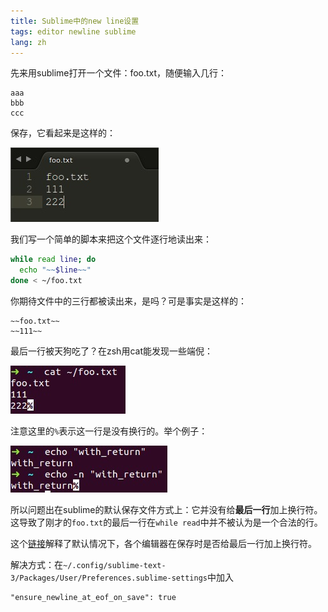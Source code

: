 ```yaml
---
title: Sublime中的new line设置
tags: editor newline sublime
lang: zh
---
```


先来用sublime打开一个文件：foo.txt，随便输入几行：

```text
aaa
bbb
ccc
```

<!--more-->

保存，它看起来是这样的：

![](/images/201506/sublime1.jpg)

我们写一个简单的脚本来把这个文件逐行地读出来：

```bash
while read line; do
  echo "~~$line~~"
done < ~/foo.txt
```

你期待文件中的三行都被读出来，是吗？可是事实是这样的：

```text
~~foo.txt~~
~~111~~
```

最后一行被天狗吃了？在zsh用cat能发现一些端倪：

![](/images/201506/sublime2.jpg)

注意这里的`%`表示这一行是没有换行的。举个例子：

![](/images/201506/sublime3.jpg)

所以问题出在sublime的默认保存文件方式上：它并没有给**最后一行**加上换行符。这导致了刚才的`foo.txt`的最后一行在`while read`中并不被认为是一个合法的行。

这个[链接](https://github.com/editorconfig/editorconfig/wiki/Newline-at-End-of-File-Support)解释了默认情况下，各个编辑器在保存时是否给最后一行加上换行符。

解决方式：在`~/.config/sublime-text-3/Packages/User/Preferences.sublime-settings`中加入

```
"ensure_newline_at_eof_on_save": true
```
